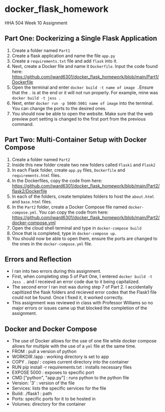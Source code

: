 # docker_flask_homework
HHA 504 Week 10 Assignment

## Part One: Dockerizing a Single Flask Application
1. Create a folder named `Part1`
2. Create a flask application and name the file `app.py`
3. Create a `requirements.txt` file and add `flask` into it. 
4. Next, create a Docker file and name it  `Dockerfile`. Input the code found here: https://github.com/jward6301/docker_flask_homework/blob/main/Part1/Dockerfile 
5. Open the terminal and enter `docker build -t name of image .`Ensure that the `.` is at the end or it will not run properly. For example, mine was `docker build -t jess .`
6. Next, enter `docker run -p 5000:5001 name of image` into the terminal. You can change the ports to the desired ones.
7. You should now be able to open the website. Make sure that the web preview port setting is changed to the first port from the previous command.

## Part Two: Multi-Container Setup with Docker Compose
1. Create a folder named `Part2`
2. Inside this new folder create two new folders called `Flask1` and `Flask2`
3. In each Flask folder, create `app.py` files, `Dockerfile` and `requirements.html` files. 
4. In the Dockerfiles, copy the code from here: https://github.com/jward6301/docker_flask_homework/blob/main/Part2/flask2/Dockerfile
5. In each of the folders, create templates folders to host the `about.html` and `base.html` files. 
6. In the `Part2` folder, create a Docker Compose file named `docker-compose.yml`. You can copy the code from here: https://github.com/jward6301/docker_flask_homework/blob/main/Part2/docker-compose.yml
7. Open the cloud shell terminal and type in `docker-compose build`
8. Once that is completed, type in `docker-compose up`.
9. You should now be able to open them, ensure the ports are changed to the ones in the `docker-compose.yml` file. 

## Errors and Reflection
* I ran into two errors during this assignment. 
* First, when completing step 5 of Part One, I entered `docker build -t Jess .` and I receievd an error code due to it being capitalized.
* The second error I ran inot was during step 7 of Part 2. I accidentally capiltized the flask folders and recieved error codes that the Flask1 file could not be found. Once I fixed it, it worked correctly. 
* This assignment was reviewed in class with Professor Williams so no major errors or issues came up that blocked the completion of the assignment. 

## Docker and Docker Compose
* The use of Docker allows for the use of one file while docker compose allows for multiple with the use of a `yml` file at the same time.
* FROM : pull a version of python
* WORKDIR /app : working directory is set to app 
* COPY . /app/ :  copies current directory into the container
* RUN pip install -r requirements.txt : installs necessary files
* EXPOSE 5000 :  exposes to specific port
* CMD ["python", "app.py"] : runs python to the python file 
* Version: '3' : version of the file 
* Services:  lists the specific services for the file 
* Build: ./flask1 : path 
* Ports: specific ports for it to be hosted in
* Volumes: directory for the container